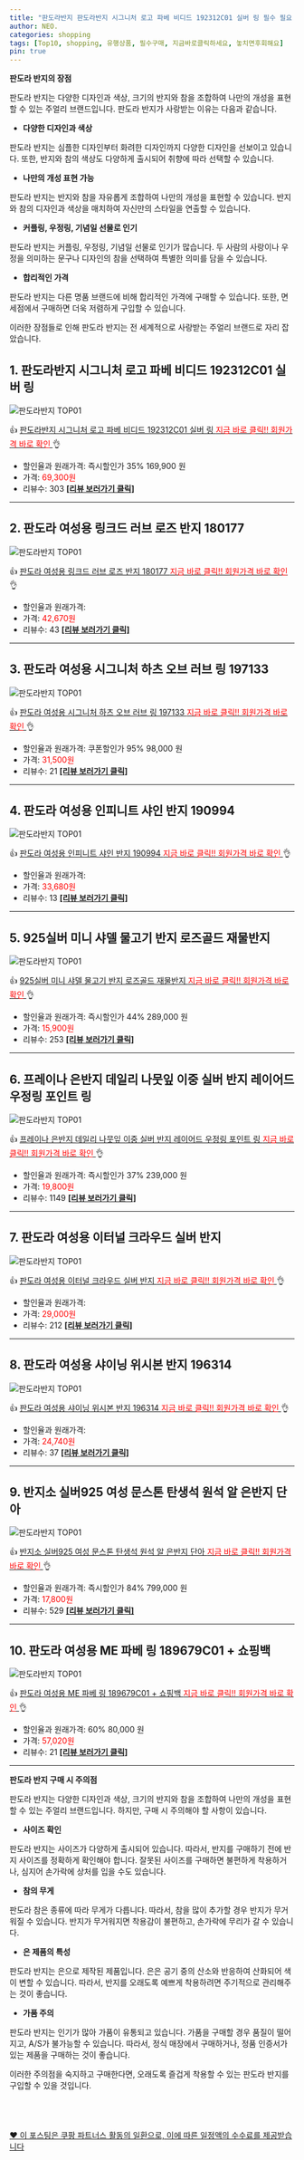 ```yaml
---
title: "판도라반지 판도라반지 시그니처 로고 파베 비디드 192312C01 실버 링 필수 필요 추천 제품 비교 최저 가격 비교 장점 구매 후기 구매평"
author: NEO.
categories: shopping
tags: [Top10, shopping, 유행상품, 필수구매, 지금바로클릭하세요, 놓치면후회해요]
pin: true
---
```

**판도라 반지의 장점**

판도라 반지는 다양한 디자인과 색상, 크기의 반지와 참을 조합하여 나만의 개성을 표현할 수 있는 주얼리 브랜드입니다. 판도라 반지가 사랑받는 이유는 다음과 같습니다.

* **다양한 디자인과 색상**

판도라 반지는 심플한 디자인부터 화려한 디자인까지 다양한 디자인을 선보이고 있습니다. 또한, 반지와 참의 색상도 다양하게 출시되어 취향에 따라 선택할 수 있습니다.

* **나만의 개성 표현 가능**

판도라 반지는 반지와 참을 자유롭게 조합하여 나만의 개성을 표현할 수 있습니다. 반지와 참의 디자인과 색상을 매치하여 자신만의 스타일을 연출할 수 있습니다.

* **커플링, 우정링, 기념일 선물로 인기**

판도라 반지는 커플링, 우정링, 기념일 선물로 인기가 많습니다. 두 사람의 사랑이나 우정을 의미하는 문구나 디자인의 참을 선택하여 특별한 의미를 담을 수 있습니다.

* **합리적인 가격**

판도라 반지는 다른 명품 브랜드에 비해 합리적인 가격에 구매할 수 있습니다. 또한, 면세점에서 구매하면 더욱 저렴하게 구입할 수 있습니다.

이러한 장점들로 인해 판도라 반지는 전 세계적으로 사랑받는 주얼리 브랜드로 자리 잡았습니다.

   

## 1. 판도라반지 시그니처 로고 파베 비디드 192312C01 실버 링

![판도라반지 TOP01](https://thumbnail8.coupangcdn.com/thumbnails/remote/490x490ex/image/vendor_inventory/97ab/905a13dbf1402101fafac0500d0e1893621e2e2e04ada29376a4b7390143.jpg)


👍 [판도라반지 시그니처 로고 파베 비디드 192312C01 실버 링 <font color=red> 지금 바로 클릭!! 회원가격 바로 확인 </font> ](https://link.coupang.com/re/AFFSDP?lptag=AF3617701&subid=GithubCoopas&pageKey=7721305285&traceid=V0-153&itemId=20723123099&vendorItemId=87793896332) 👌 


- 할인율과 원래가격: 즉시할인가 35%  169,900   원
- 가격: <span style='color:red'>69,300원</span>
- 리뷰수: 303  [**[리뷰 보러가기 클릭]**](https://link.coupang.com/re/AFFSDP?lptag=AF3617701&subid=GithubCoopas&pageKey=7721305285&traceid=V0-153&itemId=20723123099&vendorItemId=87793896332)

---


   

## 2. 판도라 여성용 링크드 러브 로즈 반지 180177

![판도라반지 TOP01](https://thumbnail8.coupangcdn.com/thumbnails/remote/490x490ex/image/rs_quotation_api/lpgpxnas/d7757ce19f41479eada14569d0052eed.jpg)


👍 [판도라 여성용 링크드 러브 로즈 반지 180177 <font color=red> 지금 바로 클릭!! 회원가격 바로 확인 </font> ](https://link.coupang.com/re/AFFSDP?lptag=AF3617701&subid=GithubCoopas&pageKey=6529943837&traceid=V0-153&itemId=14499263781&vendorItemId=81742317232) 👌 


- 할인율과 원래가격: 
- 가격: <span style='color:red'>42,670원</span>
- 리뷰수: 43  [**[리뷰 보러가기 클릭]**](https://link.coupang.com/re/AFFSDP?lptag=AF3617701&subid=GithubCoopas&pageKey=6529943837&traceid=V0-153&itemId=14499263781&vendorItemId=81742317232)

---


   

## 3. 판도라 여성용 시그니처 하츠 오브 러브 링 197133

![판도라반지 TOP01](https://thumbnail7.coupangcdn.com/thumbnails/remote/490x490ex/image/retail/images/635326813918026-dec3847d-d474-4891-975a-cf3f14651186.jpg)


👍 [판도라 여성용 시그니처 하츠 오브 러브 링 197133 <font color=red> 지금 바로 클릭!! 회원가격 바로 확인 </font> ](https://link.coupang.com/re/AFFSDP?lptag=AF3617701&subid=GithubCoopas&pageKey=6015433365&traceid=V0-153&itemId=10924678121&vendorItemId=86939514766) 👌 


- 할인율과 원래가격: 쿠폰할인가 95%  98,000   원
- 가격: <span style='color:red'>31,500원</span>
- 리뷰수: 21  [**[리뷰 보러가기 클릭]**](https://link.coupang.com/re/AFFSDP?lptag=AF3617701&subid=GithubCoopas&pageKey=6015433365&traceid=V0-153&itemId=10924678121&vendorItemId=86939514766)

---


   

## 4. 판도라 여성용 인피니트 샤인 반지 190994

![판도라반지 TOP01](https://thumbnail10.coupangcdn.com/thumbnails/remote/490x490ex/image/retail/images/1847774970452044-9b3f334f-74ab-4766-a552-4b64785e9e27.jpg)


👍 [판도라 여성용 인피니트 샤인 반지 190994 <font color=red> 지금 바로 클릭!! 회원가격 바로 확인 </font> ](https://link.coupang.com/re/AFFSDP?lptag=AF3617701&subid=GithubCoopas&pageKey=6579472378&traceid=V0-153&itemId=14800200715&vendorItemId=82039980882) 👌 


- 할인율과 원래가격: 
- 가격: <span style='color:red'>33,680원</span>
- 리뷰수: 13  [**[리뷰 보러가기 클릭]**](https://link.coupang.com/re/AFFSDP?lptag=AF3617701&subid=GithubCoopas&pageKey=6579472378&traceid=V0-153&itemId=14800200715&vendorItemId=82039980882)

---


   

## 5. 925실버 미니 샤델 물고기 반지 로즈골드 재물반지

![판도라반지 TOP01](https://thumbnail9.coupangcdn.com/thumbnails/remote/490x490ex/image/vendor_inventory/3860/84d48698c0d0c44ff505139c75b3f951085fb88f8ce52757f901cc34ce91.jpg)


👍 [925실버 미니 샤델 물고기 반지 로즈골드 재물반지 <font color=red> 지금 바로 클릭!! 회원가격 바로 확인 </font> ](https://link.coupang.com/re/AFFSDP?lptag=AF3617701&subid=GithubCoopas&pageKey=7733058004&traceid=V0-153&itemId=20784851487&vendorItemId=87854566442) 👌 


- 할인율과 원래가격: 즉시할인가 44%  289,000   원
- 가격: <span style='color:red'>15,900원</span>
- 리뷰수: 253  [**[리뷰 보러가기 클릭]**](https://link.coupang.com/re/AFFSDP?lptag=AF3617701&subid=GithubCoopas&pageKey=7733058004&traceid=V0-153&itemId=20784851487&vendorItemId=87854566442)

---


   

## 6. 프레이나 은반지 데일리 나뭇잎 이중 실버 반지 레이어드 우정링 포인트 링

![판도라반지 TOP01](https://thumbnail10.coupangcdn.com/thumbnails/remote/490x490ex/image/vendor_inventory/34ef/c3190145f29d5233292b77b6487c6435cd731ecda39b5c014a5988fe2f43.jpg)


👍 [프레이나 은반지 데일리 나뭇잎 이중 실버 반지 레이어드 우정링 포인트 링 <font color=red> 지금 바로 클릭!! 회원가격 바로 확인 </font> ](https://link.coupang.com/re/AFFSDP?lptag=AF3617701&subid=GithubCoopas&pageKey=7680106047&traceid=V0-153&itemId=20511087578&vendorItemId=87588775672) 👌 


- 할인율과 원래가격: 즉시할인가 37%  239,000   원
- 가격: <span style='color:red'>19,800원</span>
- 리뷰수: 1149  [**[리뷰 보러가기 클릭]**](https://link.coupang.com/re/AFFSDP?lptag=AF3617701&subid=GithubCoopas&pageKey=7680106047&traceid=V0-153&itemId=20511087578&vendorItemId=87588775672)

---


   

## 7. 판도라 여성용 이터널 크라우드 실버 반지

![판도라반지 TOP01](https://thumbnail9.coupangcdn.com/thumbnails/remote/490x490ex/image/retail/images/2023/11/07/10/9/caf62423-9333-4f0c-9b02-77e9992e1b75.jpg)


👍 [판도라 여성용 이터널 크라우드 실버 반지 <font color=red> 지금 바로 클릭!! 회원가격 바로 확인 </font> ](https://link.coupang.com/re/AFFSDP?lptag=AF3617701&subid=GithubCoopas&pageKey=301500324&traceid=V0-153&itemId=948722441&vendorItemId=87695122607) 👌 


- 할인율과 원래가격: 
- 가격: <span style='color:red'>29,000원</span>
- 리뷰수: 212  [**[리뷰 보러가기 클릭]**](https://link.coupang.com/re/AFFSDP?lptag=AF3617701&subid=GithubCoopas&pageKey=301500324&traceid=V0-153&itemId=948722441&vendorItemId=87695122607)

---


   

## 8. 판도라 여성용 샤이닝 위시본 반지 196314

![판도라반지 TOP01](https://thumbnail8.coupangcdn.com/thumbnails/remote/490x490ex/image/rs_quotation_api/lcxm3rvy/d96f5d65806342029b4e159578c3b90a.jpg)


👍 [판도라 여성용 샤이닝 위시본 반지 196314 <font color=red> 지금 바로 클릭!! 회원가격 바로 확인 </font> ](https://link.coupang.com/re/AFFSDP?lptag=AF3617701&subid=GithubCoopas&pageKey=6523537751&traceid=V0-153&itemId=14463153832&vendorItemId=81706576146) 👌 


- 할인율과 원래가격: 
- 가격: <span style='color:red'>24,740원</span>
- 리뷰수: 37  [**[리뷰 보러가기 클릭]**](https://link.coupang.com/re/AFFSDP?lptag=AF3617701&subid=GithubCoopas&pageKey=6523537751&traceid=V0-153&itemId=14463153832&vendorItemId=81706576146)

---


   

## 9. 반지소 실버925 여성 문스톤 탄생석 원석 알 은반지 단아

![판도라반지 TOP01](https://thumbnail8.coupangcdn.com/thumbnails/remote/490x490ex/image/vendor_inventory/c78a/c625628397cc7eff291c718ee2920b228b5aaf68ff20402454cef1daadbe.jpg)


👍 [반지소 실버925 여성 문스톤 탄생석 원석 알 은반지 단아 <font color=red> 지금 바로 클릭!! 회원가격 바로 확인 </font> ](https://link.coupang.com/re/AFFSDP?lptag=AF3617701&subid=GithubCoopas&pageKey=7381672162&traceid=V0-153&itemId=19064903895&vendorItemId=84997774969) 👌 


- 할인율과 원래가격: 즉시할인가 84%  799,000   원
- 가격: <span style='color:red'>17,800원</span>
- 리뷰수: 529  [**[리뷰 보러가기 클릭]**](https://link.coupang.com/re/AFFSDP?lptag=AF3617701&subid=GithubCoopas&pageKey=7381672162&traceid=V0-153&itemId=19064903895&vendorItemId=84997774969)

---


   

## 10. 판도라 여성용 ME 파베 링 189679C01 + 쇼핑백

![판도라반지 TOP01](https://thumbnail8.coupangcdn.com/thumbnails/remote/490x490ex/image/retail/images/5771644154612506-0f6dc8db-0b31-4c85-92ea-40a405ab78c7.jpg)


👍 [판도라 여성용 ME 파베 링 189679C01 + 쇼핑백 <font color=red> 지금 바로 클릭!! 회원가격 바로 확인 </font> ](https://link.coupang.com/re/AFFSDP?lptag=AF3617701&subid=GithubCoopas&pageKey=7584801187&traceid=V0-153&itemId=20029475584&vendorItemId=87126039206) 👌 


- 할인율과 원래가격: 60%  80,000   원
- 가격: <span style='color:red'>57,020원</span>
- 리뷰수: 21  [**[리뷰 보러가기 클릭]**](https://link.coupang.com/re/AFFSDP?lptag=AF3617701&subid=GithubCoopas&pageKey=7584801187&traceid=V0-153&itemId=20029475584&vendorItemId=87126039206)

---
**판도라 반지 구매 시 주의점**

판도라 반지는 다양한 디자인과 색상, 크기의 반지와 참을 조합하여 나만의 개성을 표현할 수 있는 주얼리 브랜드입니다. 하지만, 구매 시 주의해야 할 사항이 있습니다.

* **사이즈 확인**

판도라 반지는 사이즈가 다양하게 출시되어 있습니다. 따라서, 반지를 구매하기 전에 반지 사이즈를 정확하게 확인해야 합니다. 잘못된 사이즈를 구매하면 불편하게 착용하거나, 심지어 손가락에 상처를 입을 수도 있습니다.

* **참의 무게**

판도라 참은 종류에 따라 무게가 다릅니다. 따라서, 참을 많이 추가할 경우 반지가 무거워질 수 있습니다. 반지가 무거워지면 착용감이 불편하고, 손가락에 무리가 갈 수 있습니다.

* **은 제품의 특성**

판도라 반지는 은으로 제작된 제품입니다. 은은 공기 중의 산소와 반응하여 산화되어 색이 변할 수 있습니다. 따라서, 반지를 오래도록 예쁘게 착용하려면 주기적으로 관리해주는 것이 좋습니다.

* **가품 주의**

판도라 반지는 인기가 많아 가품이 유통되고 있습니다. 가품을 구매할 경우 품질이 떨어지고, A/S가 불가능할 수 있습니다. 따라서, 정식 매장에서 구매하거나, 정품 인증서가 있는 제품을 구매하는 것이 좋습니다.

이러한 주의점을 숙지하고 구매한다면, 오래도록 즐겁게 착용할 수 있는 판도라 반지를 구입할 수 있을 것입니다.<br><br><br><br><br> [ ❤  이 포스팅은 쿠팡 파트너스 활동의 일환으로, 이에 따른 일정액의 수수료를 제공받습니다](https://link.coupang.com/a/bcEFyh)